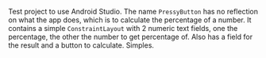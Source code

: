 Test project to use Android Studio. The name `PressyButton` has no reflection on what the app does, which is to calculate the percentage of a number.
It contains a simple `ConstraintLayout` with 2 numeric text fields, one the percentage, the other the number to get percentage of. Also has a field for the result and a button to calculate.
Simples.

